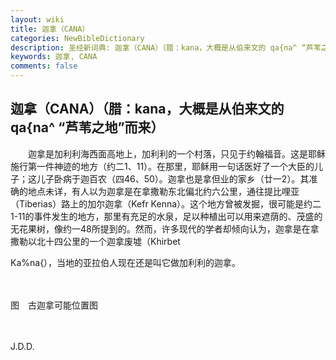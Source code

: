 ```yaml
---
layout: wiki
title: 迦拿（CANA）
categories: NewBibleDictionary
description: 圣经新词典: 迦拿（CANA）（腊：kana，大概是从伯来文的 qa{na^ “芦苇之地”而来）
keywords: 迦拿, CANA
comments: false
---
```


## 迦拿（CANA）（腊：kana，大概是从伯来文的 qa{na^ “芦苇之地”而来）

　　迦拿是加利利海西面高地上，加利利的一个村落，只见于约翰福音。这是耶稣施行第一件神迹的地方（约二1、11）。在那里，耶稣用一句话医好了一个大臣的儿子；这儿子卧病于迦百农（四46、50）。迦拿也是拿但业的家乡（廿一2）。其准确的地点未详，有人以为迦拿是在拿撒勒东北偏北约六公里，通往提比哩亚（Tiberias）路上的加尔迦拿（Kefr Kenna）。这个地方曾被发掘，很可能是约二1-11的事件发生的地方，那里有充足的水泉，足以种植出可以用来遮荫的、茂盛的无花果树，像约一48所提到的。然而，许多现代的学者却倾向认为，迦拿是在拿撒勒以北十四公里的一个迦拿废墟（Khirbet

Ka%na{），当地的亚拉伯人现在还是叫它做加利利的迦拿。

　









图　古迦拿可能位置图

　

J.D.D.






